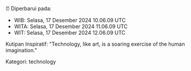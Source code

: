 ⏰ Diperbarui pada:
- WIB: Selasa, 17 Desember 2024 10.06.09 UTC
- WITA: Selasa, 17 Desember 2024 11.06.09 UTC
- WIT: Selasa, 17 Desember 2024 12.06.09 UTC

Kutipan Inspiratif:
"Technology, like art, is a soaring exercise of the human imagination."


Kategori: technology

